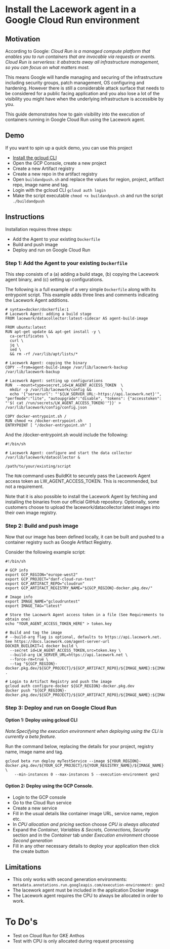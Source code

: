 # Install the Lacework agent in a Google Cloud Run environment

## Motivation
According to Google: *Cloud Run is a managed compute platform that enables you to run containers that are invocable via requests or events. Cloud Run is serverless: it abstracts away all infrastructure management, so you can focus on what matters most.*

This means Google will handle managing and securing of the infrastructure including security groups, patch management, OS configuring and hardening. However there is still a considerable attack surface that needs to be considered for a public facing application and you also lose a lot of the visibility you might have when the underlying infrastructure is accessible by you.

This guide demonstrates how to gain visibility into the execution of containers running in Google Cloud Run using the Lacework agent.

## Demo

If you want to spin up a quick demo, you can use this project
* [Install the gcloud CLI](https://cloud.google.com/sdk/docs/install)
* Open the GCP Console, create a new project
* Create a new Artifact registry
* Create a new repo in the artifact registry
* Open `buildandpush.sh` and replace the values for region, project, artifact repo, image name and tag.
* Login with the gcloud CLI `gcloud auth login`
* Make the script executable `chmod +x buildandpush.sh` and run the script `./buildandpush`

## Instructions

Installation requires three steps:
* Add the Agent to your existing `Dockerfile`
* Build and push image
* Deploy and run on Google Cloud Run

### Step 1: Add the Agent to your existing `Dockerfile`

This step consists of a (a) adding a build stage, (b) copying the Lacework agent binary, and (c) setting up configurations.

The following is a full example of a very simple `Dockerfile` along with its entrypoint script. This example adds three lines and comments indicating the Lacework Agent additions.

```
# syntax=docker/dockerfile:1
# Lacework Agent: adding a build stage
FROM lacework/datacollector:latest-sidecar AS agent-build-image

FROM ubuntu:latest
RUN apt-get update && apt-get install -y \
  ca-certificates \
  curl \
  jq \
  sed \
  && rm -rf /var/lib/apt/lists/*

# Lacework Agent: copying the binary
COPY --from=agent-build-image /var/lib/lacework-backup /var/lib/lacework-backup

# Lacework Agent: setting up configurations  
RUN  --mount=type=secret,id=LW_AGENT_ACCESS_TOKEN  \
  mkdir -p /var/lib/lacework/config &&             \
  echo '{"serverurl": "'${LW_SERVER_URL:-https://api.lacework.net}'", "perfmode":"lite", "autoupgrade":"disable", "tokens": {"accesstoken": "'$( cat /run/secrets/LW_AGENT_ACCESS_TOKEN)'"}}' > /var/lib/lacework/config/config.json

COPY docker-entrypoint.sh /
RUN chmod +x /docker-entrypoint.sh
ENTRYPOINT [ "/docker-entrypoint.sh" ]
```

And the /docker-entrypoint.sh would include the following:

```
#!/bin/sh

# Lacework Agent: configure and start the data collector
/var/lib/lacework/datacollector &

/path/to/your/existing/script
```

The `RUN` command uses BuildKit to securely pass the Lacework Agent access token as LW_AGENT_ACCESS_TOKEN. This is recommended, but not a requirement.

Note that it is also possible to install the Lacework Agent by fetching and installing the binaries from our official GitHub repository. Optionally, some customers choose to upload the lacework/datacollector:latest images into their own image registry.

### Step 2: Build and push image

Now that our image has been defined locally, it can be built and pushed to a container registry such as Google Artifact Registry.

Consider the following example script:

```
#!/bin/sh

# GCP info
export GCP_REGION="europe-west2"
export GCP_PROJECT="danf-cloud-run-test"
export GCP_ARTIFACT_REPO="cloudrun"
export GCP_ARTIFACT_REGISTRY_NAME="${GCP_REGION}-docker.pkg.dev/"

# Image info
export IMAGE_NAME="gcloudruntest"
export IMAGE_TAG="latest"

# Store the Lacework Agent access token in a file (See Requirements to obtain one)
echo "YOUR_AGENT_ACCESS_TOKEN_HERE" > token.key

# Build and tag the image
# --build-arg flag is optional, defaults to https://api.lacework.net. See https://docs.lacework.com/agent-server-url
DOCKER_BUILDKIT=1 docker build \
  --secret id=LW_AGENT_ACCESS_TOKEN,src=token.key \
  --build-arg LW_SERVER_URL=https://api.lacework.net \
  --force-rm=true \
  --tag "${GCP_REGION}-docker.pkg.dev/${GCP_PROJECT}/${GCP_ARTIFACT_REPO}/${IMAGE_NAME}:${IMAGE_TAG}" .

# Login to Artifact Registry and push the image
gcloud auth configure-docker ${GCP_REGION}-docker.pkg.dev
docker push "${GCP_REGION}-docker.pkg.dev/${GCP_PROJECT}/${GCP_ARTIFACT_REPO}/${IMAGE_NAME}:${IMAGE_TAG}"
```

### Step 3: Deploy and run on Google Cloud Run

#### Option 1: Deploy using gcloud CLI
*Note:Specifying the execution environment when deploying using the CLI is currently a beta feature.*

Run the command below, replacing the details for your project, registry name, image name and tag.

```
gcloud beta run deploy myTestService --image ${YOUR_REGION}-docker.pkg.dev/${YOUR_GCP_PROJECT}/${YOUR_REGISTRY_NAME}/${IMAGE_NAME}:${IMAGE_TAG} \
    --min-instances 0 --max-instances 5 --execution-environment gen2
```

#### Option 2: Deploy using the GCP Console.

* Login to the GCP console
* Go to the Cloud Run service
* Create a new service
* Fill in the usual details like container image URL, service name, region etc.
* In *CPU allocation and pricing* section choose *CPU is always allocated*
* Expand the *Container, Variables & Secrets, Connections, Security* section and in the *Container* tab under *Execution environment* choose *Second generation*
* Fill in any other necessary details to deploy your application then click the create button

## Limitations

* This only works with second generation environments: `metadata.annotations.run.googleapis.com/execution-environment: gen2`
* The lacework agent must be included in the application Docker image
* The Lacework agent requires the CPU to always be allocated in order to work.

# To Do's

* Test on Cloud Run for GKE Anthos
* Test with CPU is only allocated during request processing
